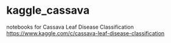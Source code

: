 # kaggle_cassava
notebooks for Cassava Leaf Disease Classification https://www.kaggle.com/c/cassava-leaf-disease-classification
